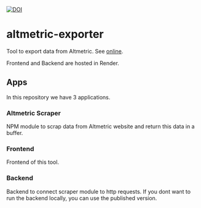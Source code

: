 [![DOI](https://zenodo.org/badge/211117759.svg)](https://zenodo.org/badge/latestdoi/211117759)

# altmetric-exporter

Tool to export data from Altmetric. See [online](https://altmetric-exporter-frontend.onrender.com/).

Frontend and Backend are hosted in Render.

## Apps

In this repository we have 3 applications.

### Altmetric Scraper

NPM module to scrap data from Altmetric website and return this data in a buffer.

### Frontend

Frontend of this tool.

### Backend

Backend to connect scraper module to http requests.
If you dont want to run the backend locally, you can use the published version.
